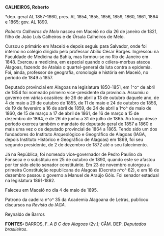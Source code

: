 **CALHEIROS, Roberto**

\*dep. geral AL 1857-1860, pres. AL 1854, 1855, 1856, 1859, 1860, 1861,
1864 e 1865; gov. AL 1890.

*Roberto Calheiros de Melo* nasceu em Maceió no dia 26 de janeiro de
1821, filho de João Luís Calheiros e de Úrsula Calheiros de Melo.

Cursou o primário em Maceió e depois seguiu para Salvador, onde foi
interno no colégio dirigido pelo professor Abílio César Borges.
Ingressou na Faculdade de Medicina da Bahia, mas formou-se no Rio de
Janeiro em 1848. Exerceu a medicina, em especial quando o cólera-morbus
atacou Alagoas, fazendo de Atalaia o quartel-general da luta contra a
epidemia. Foi, ainda, professor de geografia, cronologia e história em
Maceió, no período de 1849 a 1857.

Deputado provincial em Alagoas na legislatura 1850-1851, em 1^o^ de
abril de 1854 foi nomeado primeiro vice-presidente da província. Assumiu
o governo em várias ocasiões: de 26 de abril a 13 de outubro daquele
ano, de 4 de maio a 29 de outubro de 1855, de 11 de maio e 24 de outubro
de 1856, de 19 de fevereiro a 16 de abril de 1859, de 24 de abril a 1^o^
de maio de 1860, de 15 de março a 17 de abril de 1861, de 16 de março a
15 de dezembro de 1864, e de 26 de junho a 31 de julho de 1865. Ao longo
desse período exerceu também o mandato de deputado geral de 1857 a 1860
e mais uma vez o de deputado provincial de 1864 a 1865. Tendo sido um
dos fundadores do Instituto Arqueológico e Geográfico de Alagoas (IAGA,
depois Instituto Histórico e Geográfico de Alagoas) em 1869, foi seu
segundo presidente, de 2 de dezembro de 1872 até o seu falecimento.

Já na República, foi nomeado vice-governador de Pedro Paulino da Fonseca
e o substituiu em 25 de outubro de 1890, quando este se afastou por ter
sido eleito senador constituinte. Em 23 de novembro outorgou a primeira
Constituição republicana de Alagoas (Decreto n^o^ 62), e em 18 de
dezembro passou o governo a Manuel de Araújo Góis. Foi senador estadual
na legislatura 1891-1892.

Faleceu em Maceió no dia 4 de maio de 1895.

Patrono da cadeira n^o^ 35 da Academia Alagoana de Letras, publicou
discursos na *Revista do IAGA.*

Reynaldo de Barros

**FONTES:** BARROS, F. *A B C das Alagoas* (2v.); CÂM. DEP. *Deputados
brasileiros*.
